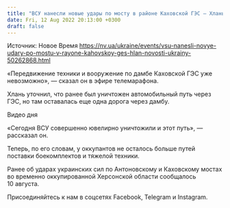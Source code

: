 ```yaml
---
title: "ВСУ нанесли новые удары по мосту в районе Каховской ГЭС — Хлань"
date: Fri, 12 Aug 2022 20:13:00 +0300
draft: false
---
```

Источник: Новое Время https://nv.ua/ukraine/events/vsu-nanesli-novye-udary-po-mostu-v-rayone-kahovskoy-ges-hlan-novosti-ukrainy-50262868.html


«Передвижение техники и вооружение по дамбе Каховской ГЭС уже невозможно», — сказал он в эфире телемарафона.

Хлань уточнил, что ранее был уничтожен автомобильный путь через ГЭС, но там оставалась еще одна дорога через дамбу. 

 Видео дня  

«Сегодня ВСУ совершенно ювелирно уничтожили и этот путь», — рассказал он.

Теперь, по его словам, у оккупантов не осталось больше путей поставки боекомплектов и тяжелой техники. 

Ранее об ударах украинских сил по Антоновскому и Каховскому мостах во временно оккупированной Херсонской области сообщалось 10 августа. 

Присоединяйтесь к нам в соцсетях Facebook, Telegram и Instagram.
